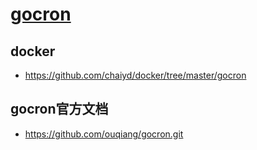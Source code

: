 # [gocron](https://github.com/chaiyd/docker/tree/master/gocron)

## docker
- https://github.com/chaiyd/docker/tree/master/gocron

## gocron官方文档
- https://github.com/ouqiang/gocron.git